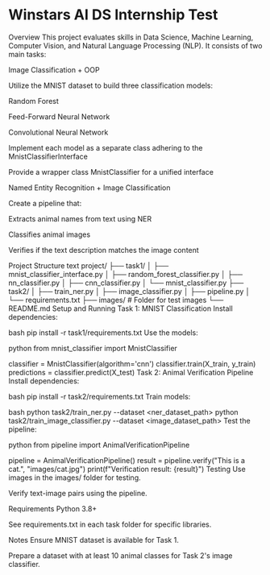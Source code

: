Winstars AI DS Internship Test
=====================================

Overview
This project evaluates skills in Data Science, Machine Learning, Computer Vision, and Natural Language Processing (NLP). It consists of two main tasks:

Image Classification + OOP

Utilize the MNIST dataset to build three classification models:

Random Forest

Feed-Forward Neural Network

Convolutional Neural Network

Implement each model as a separate class adhering to the MnistClassifierInterface

Provide a wrapper class MnistClassifier for a unified interface

Named Entity Recognition + Image Classification

Create a pipeline that:

Extracts animal names from text using NER

Classifies animal images

Verifies if the text description matches the image content

Project Structure
text
project/
├── task1/
│   ├── mnist_classifier_interface.py
│   ├── random_forest_classifier.py
│   ├── nn_classifier.py
│   ├── cnn_classifier.py
│   └── mnist_classifier.py
├── task2/
│   ├── train_ner.py
│   ├── image_classifier.py
│   ├── pipeline.py
│   └── requirements.txt
├── images/  # Folder for test images
└── README.md
Setup and Running
Task 1: MNIST Classification
Install dependencies:

bash
pip install -r task1/requirements.txt
Use the models:

python
from mnist_classifier import MnistClassifier

classifier = MnistClassifier(algorithm='cnn')
classifier.train(X_train, y_train)
predictions = classifier.predict(X_test)
Task 2: Animal Verification Pipeline
Install dependencies:

bash
pip install -r task2/requirements.txt
Train models:

bash
python task2/train_ner.py --dataset <ner_dataset_path>
python task2/train_image_classifier.py --dataset <image_dataset_path>
Test the pipeline:

python
from pipeline import AnimalVerificationPipeline

pipeline = AnimalVerificationPipeline()
result = pipeline.verify("This is a cat.", "images/cat.jpg")
print(f"Verification result: {result}")
Testing
Use images in the images/ folder for testing.

Verify text-image pairs using the pipeline.

Requirements
Python 3.8+

See requirements.txt in each task folder for specific libraries.

Notes
Ensure MNIST dataset is available for Task 1.

Prepare a dataset with at least 10 animal classes for Task 2's image classifier.  
